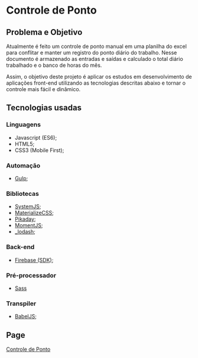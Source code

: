 # Controle de Ponto

## Problema e Objetivo
Atualmente é feito um controle de ponto manual em uma planilha do excel para conflitar e manter um registro do ponto diário do trabalho. Nesse documento é armazenado as entradas e saídas e calculado o total diário trabalhado e o banco de horas do mês.

Assim, o objetivo deste projeto é aplicar os estudos em desenvolvimento de aplicações front-end utilizando as tecnologias descritas abaixo e tornar o controle mais fácil e dinâmico.

## Tecnologias usadas

### Linguagens
* Javascript (ES6);
* HTML5;
* CSS3 (Mobile First);

### Automação
* [Gulp](http://gulpjs.com/);

### Bibliotecas
* [SystemJS](https://github.com/systemjs/systemjs);
* [MaterializeCSS](http://materializecss.com/);
* [Pikaday](http://dbushell.github.io/Pikaday/);
* [MomentJS](http://momentjs.com/);
* [_lodash](https://lodash.com/);

### Back-end
* [Firebase (SDK)](firebase.google.com/);

### Pré-processador
* [Sass](http://sass-lang.com/)

### Transpiler
* [BabelJS](http://babeljs.io/);

## Page
[Controle de Ponto](https://raulfdm.github.io/controle-ponto/)
